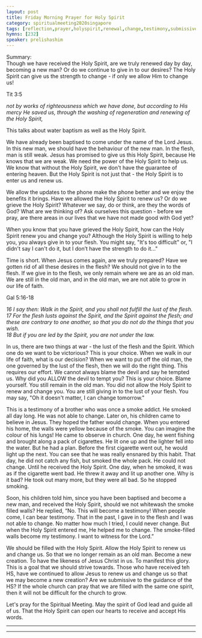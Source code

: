 ```yaml
---
layout: post
title: Friday Morning Prayer for Holy Spirit
category: spiritualmeeting2020singapore
tags: [reflection,prayer,holyspirit,renewal,change,testimony,submissiveness]
hymns: [232]
speaker: prelishashim
---
```

Summary:  
Though we have received the Holy Spirit, are we truly renewed day by day, becoming a new man? Or do we continue to give in to our desires? The Holy Spirit can give us the strength to change - if only we allow Him to change us! 

Tit 3:5

*not by works of righteousness which we have done, but according to His mercy He saved us, through the washing of regeneration and renewing of the Holy Spirit,*

This talks about water baptism as well as the Holy Spirit. 

We have already been baptised to come under the name of the Lord Jesus. In this new man, we should have the behaviour of the new man. In the flesh, man is still weak. Jesus has promised to give us this Holy Spirit, because He knows that we are weak. We need the power of the Holy Spirit to help us. We know that without the Holy Spirit, we don't have the guarantee of entering heaven. But the Holy Spirit is not just that - the Holy Spirit is to enter us and renew us. 

We allow the updates to the phone make the phone better and we enjoy the benefits it brings. Have we allowed the Holy Spirit to renew us? Or do we grieve the Holy Spirit? Whatever we say, do or think, are they the words of God? What are we thinking of? Ask ourselves this question - before we pray, are there areas in our lives that we have not made good with God yet?

When you know that you have grieved the Holy Spirit, how can the Holy Spirit renew you and change you? Although the Holy Spirit is willing to help you, you always give in to your flesh. You might say, "It's too difficult" or, "I didn't say I can't do it, but I don’t have the strength to do it..."

Time is short. When Jesus comes again, are we truly prepared? Have we gotten rid of all these desires in the flesh? We should not give in to the flesh. If we give in to the flesh, we only remain where we are as an old man. We are still in the old man, and in the old man, we are not able to grow in our life of faith.

Gal 5:16-18

*16 I say then: Walk in the Spirit, and you shall not fulfill the lust of the flesh.*  
*17 For the flesh lusts against the Spirit, and the Spirit against the flesh; and these are contrary to one another, so that you do not do the things that you wish.*   
*18 But if you are led by the Spirit, you are not under the law.*

In us, there are two things at war - the lust of the flesh and the Spirit. Which one do we want to be victorious? This is your choice. When we walk in our life of faith, what is our decision? When we want to put off the old man, the one governed by the lust of the flesh, then we will do the right thing. This requires our effort. We cannot always blame the devil and say he tempted us. Why did you ALLOW the devil to tempt you? This is your choice. Blame yourself. You still remain in the old man. You did not allow the Holy Spirit to renew and change you. You are still giving in to the lust of your flesh. You may say, "Oh it doesn't matter, I can change tomorrow."

This is a testimony of a brother who was once a smoke addict. He smoked all day long. He was not able to change. Later on, his children came to believe in Jesus. They hoped the father would change. When you entered his home, the walls were yellow because of the smoke. You can imagine the colour of his lungs! He came to observe in church. One day, he went fishing and brought along a pack of cigarettes. He lit one up and the lighter fell into the water. But he had a plan. Before the first cigarette went out, he would light up the next. You can see that he was really ensnared by this habit. That day, he did not catch any fish, but smoked the whole pack. He could not change. Until he received the Holy Spirit. One day, when he smoked, it was as if the cigarette went bad. He threw it away and lit up another one. Why is it bad? He took out many more, but they were all bad. So he stopped smoking. 

Soon, his children told him, since you have been baptised and become a new man, and received the Holy Spirit, should we not whitewash the smoke filled walls? He replied, “No. This will become a testimony! When people come, I can bear testimony. That in the past, I gave in to the flesh and I was not able to change. No matter how much I tried, I could never change. But when the Holy Spirit entered me, He helped me to change. The smoke-filled walls become my testimony. I want to witness for the Lord.” 

We should be filled with the Holy Spirit. Allow the Holy Spirit to renew us and change us. So that we no longer remain as an old man. Become a new creation. To have the likeness of Jesus Christ in us. To manifest this glory. This is a goal that we should strive towards. Those who have received teh HS, have we continued to allow Jesus to renew us and change us so that we may become a new creation? Are we submissive to the guidance of the HS? If the whole church can pray that we are filled with the same one spirit, then it will not be difficult for the church to grow. 

Let's pray for the Spiritual Meeting. May the spirit of God lead and guide all of us. That the Holy Spirit can open our hearts to receive and accept His words.


----
****

